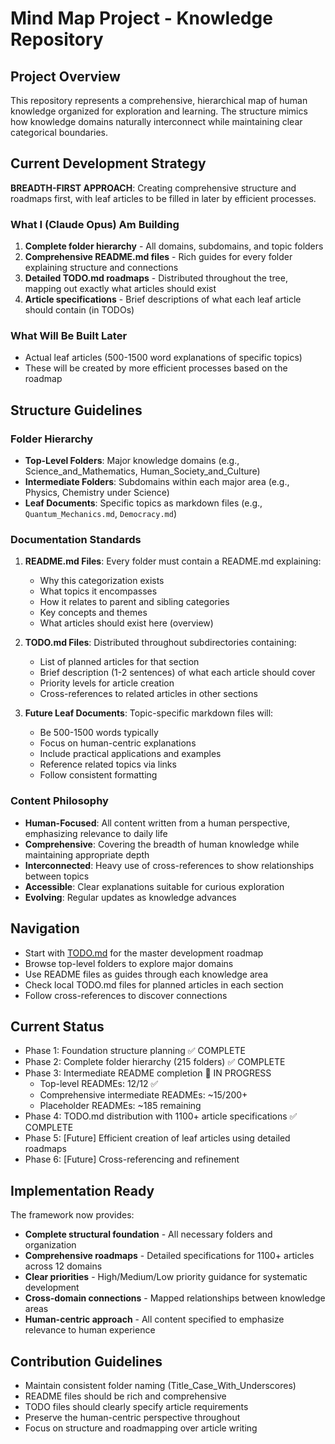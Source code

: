 # Mind Map Project - Knowledge Repository

## Project Overview
This repository represents a comprehensive, hierarchical map of human knowledge organized for exploration and learning. The structure mimics how knowledge domains naturally interconnect while maintaining clear categorical boundaries.

## Current Development Strategy
**BREADTH-FIRST APPROACH**: Creating comprehensive structure and roadmaps first, with leaf articles to be filled in later by efficient processes.

### What I (Claude Opus) Am Building
1. **Complete folder hierarchy** - All domains, subdomains, and topic folders
2. **Comprehensive README.md files** - Rich guides for every folder explaining structure and connections
3. **Detailed TODO.md roadmaps** - Distributed throughout the tree, mapping out exactly what articles should exist
4. **Article specifications** - Brief descriptions of what each leaf article should contain (in TODOs)

### What Will Be Built Later
- Actual leaf articles (500-1500 word explanations of specific topics)
- These will be created by more efficient processes based on the roadmap

## Structure Guidelines

### Folder Hierarchy
- **Top-Level Folders**: Major knowledge domains (e.g., Science_and_Mathematics, Human_Society_and_Culture)
- **Intermediate Folders**: Subdomains within each major area (e.g., Physics, Chemistry under Science)
- **Leaf Documents**: Specific topics as markdown files (e.g., `Quantum_Mechanics.md`, `Democracy.md`)

### Documentation Standards
1. **README.md Files**: Every folder must contain a README.md explaining:
   - Why this categorization exists
   - What topics it encompasses
   - How it relates to parent and sibling categories
   - Key concepts and themes
   - What articles should exist here (overview)

2. **TODO.md Files**: Distributed throughout subdirectories containing:
   - List of planned articles for that section
   - Brief description (1-2 sentences) of what each article should cover
   - Priority levels for article creation
   - Cross-references to related articles in other sections

3. **Future Leaf Documents**: Topic-specific markdown files will:
   - Be 500-1500 words typically
   - Focus on human-centric explanations
   - Include practical applications and examples
   - Reference related topics via links
   - Follow consistent formatting

### Content Philosophy
- **Human-Focused**: All content written from a human perspective, emphasizing relevance to daily life
- **Comprehensive**: Covering the breadth of human knowledge while maintaining appropriate depth
- **Interconnected**: Heavy use of cross-references to show relationships between topics
- **Accessible**: Clear explanations suitable for curious exploration
- **Evolving**: Regular updates as knowledge advances

## Navigation
- Start with [TODO.md](TODO.md) for the master development roadmap
- Browse top-level folders to explore major domains
- Use README files as guides through each knowledge area
- Check local TODO.md files for planned articles in each section
- Follow cross-references to discover connections

## Current Status
- Phase 1: Foundation structure planning ✅ COMPLETE
- Phase 2: Complete folder hierarchy (215 folders) ✅ COMPLETE
- Phase 3: Intermediate README completion 🔄 IN PROGRESS
  - Top-level READMEs: 12/12 ✅
  - Comprehensive intermediate READMEs: ~15/200+
  - Placeholder READMEs: ~185 remaining
- Phase 4: TODO.md distribution with 1100+ article specifications ✅ COMPLETE
- Phase 5: [Future] Efficient creation of leaf articles using detailed roadmaps
- Phase 6: [Future] Cross-referencing and refinement

## Implementation Ready
The framework now provides:
- **Complete structural foundation** - All necessary folders and organization
- **Comprehensive roadmaps** - Detailed specifications for 1100+ articles across 12 domains  
- **Clear priorities** - High/Medium/Low priority guidance for systematic development
- **Cross-domain connections** - Mapped relationships between knowledge areas
- **Human-centric approach** - All content specified to emphasize relevance to human experience

## Contribution Guidelines
- Maintain consistent folder naming (Title_Case_With_Underscores)
- README files should be rich and comprehensive
- TODO files should clearly specify article requirements
- Preserve the human-centric perspective throughout
- Focus on structure and roadmapping over article writing 



